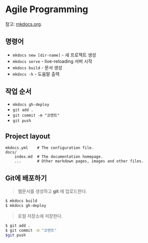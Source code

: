 # Agile Programming

참고: [mkdocs.org](https://www.mkdocs.org).

## 명령어

* `mkdocs new [dir-name]` - 새 프로젝트 생성
* `mkdocs serve` - live-reloading 서버 시작
* `mkdocs build` - 문서 생성
* `mkdocs -h` - 도움말 출력

## 작업 순서

* `mkdocs gh-deploy`
* `git add .`
* `git commit -m "코멘트"`
* `git push`

## Project layout

    mkdocs.yml    # The configuration file.
    docs/
        index.md  # The documentation homepage.
        ...       # Other markdown pages, images and other files.



## Git에 배포하기

> 웹문서를 생성하고 **git** 에 업로드한다.

```sh
$ mkdocs build
$ mkdocs gh-deploy
```

> 로컬 저장소에 저장한다.

```sh
$ git add .
$ git commit -m "코멘트"
$git push
```


